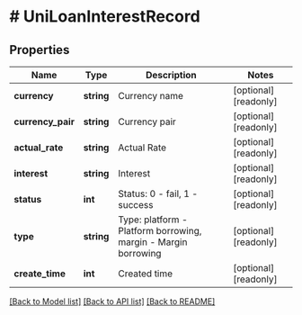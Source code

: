 # # UniLoanInterestRecord

## Properties

Name | Type | Description | Notes
------------ | ------------- | ------------- | -------------
**currency** | **string** | Currency name | [optional] [readonly] 
**currency_pair** | **string** | Currency pair | [optional] [readonly] 
**actual_rate** | **string** | Actual Rate | [optional] [readonly] 
**interest** | **string** | Interest | [optional] [readonly] 
**status** | **int** | Status: 0 - fail, 1 - success | [optional] [readonly] 
**type** | **string** | Type: platform - Platform borrowing, margin - Margin borrowing | [optional] [readonly] 
**create_time** | **int** | Created time | [optional] [readonly] 

[[Back to Model list]](../../README.md#documentation-for-models) [[Back to API list]](../../README.md#documentation-for-api-endpoints) [[Back to README]](../../README.md)
